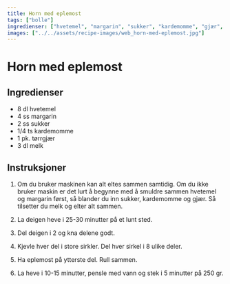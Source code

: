 ```yaml
---
title: Horn med eplemost
tags: ["bolle"]
ingredienser: ["hvetemel", "margarin", "sukker", "kardemomme", "gjær", "melk"]
images: ["../../assets/recipe-images/web_horn-med-eplemost.jpg"]
---
```


# Horn med eplemost

## Ingredienser

- 8 dl hvetemel
- 4 ss margarin
- 2 ss sukker
- 1/4 ts kardemomme
- 1 pk. tørrgjær
- 3 dl melk

## Instruksjoner

1. Om du bruker maskinen kan alt eltes sammen samtidig. Om du ikke bruker maskin er det lurt å begynne med å smuldre sammen hvetemel og margarin først, så blander du inn sukker, kardemomme og gjær. Så tilsetter du melk og elter alt sammen.

2. La deigen heve i 25-30 minutter på et lunt sted.

3. Del deigen i 2 og kna delene godt.

4. Kjevle hver del i store sirkler. Del hver sirkel i 8 ulike deler.

5. Ha eplemost på ytterste del. Rull sammen.

6. La heve i 10-15 minutter, pensle med vann og stek i 5 minutter på 250 gr.
